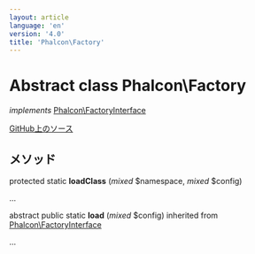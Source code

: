 ```yaml
---
layout: article
language: 'en'
version: '4.0'
title: 'Phalcon\Factory'
---
```

# Abstract class **Phalcon\Factory**

*implements* [Phalcon\FactoryInterface](/4.0/en/api/Phalcon_FactoryInterface)

<a href="https://github.com/phalcon/cphalcon/tree/v4.0.0/phalcon/factory.zep" class="btn btn-default btn-sm">GitHub上のソース</a>

## メソッド

protected static **loadClass** (*mixed* $namespace, *mixed* $config)

...

abstract public static **load** (*mixed* $config) inherited from [Phalcon\FactoryInterface](/4.0/en/api/Phalcon_FactoryInterface)

...